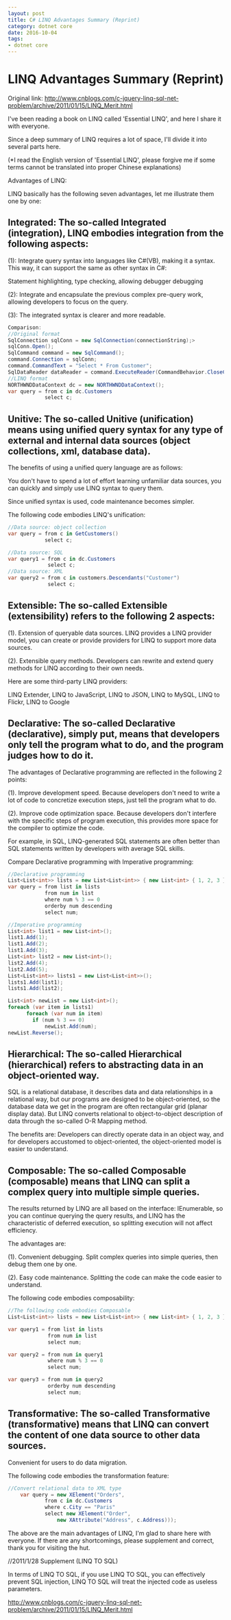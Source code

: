 ```yaml
---
layout: post
title: C# LINQ Advantages Summary (Reprint)
category: dotnet core
date: 2016-10-04
tags:
- dotnet core
---
```

# LINQ Advantages Summary (Reprint)

Original link: http://www.cnblogs.com/c-jquery-linq-sql-net-problem/archive/2011/01/15/LINQ_Merit.html

I've been reading a book on LINQ called 'Essential LINQ', and here I share it with everyone.

Since a deep summary of LINQ requires a lot of space, I'll divide it into several parts here.

(*I read the English version of 'Essential LINQ', please forgive me if some terms cannot be translated into proper Chinese explanations)

Advantages of LINQ:

LINQ basically has the following seven advantages, let me illustrate them one by one:

## Integrated: The so-called Integrated (integration), LINQ embodies integration from the following aspects:

(1): Integrate query syntax into languages like C#(VB), making it a syntax. This way, it can support the same as other syntax in C#:

Statement highlighting, type checking, allowing debugger debugging

(2): Integrate and encapsulate the previous complex pre-query work, allowing developers to focus on the query.

(3): The integrated syntax is clearer and more readable.

```csharp
Comparison:
//Original format
SqlConnection sqlConn = new SqlConnection(connectionString);>
sqlConn.Open();
SqlCommand command = new SqlCommand();
command.Connection = sqlConn;
command.CommandText = "Select * From Customer";
SqlDataReader dataReader = command.ExecuteReader(CommandBehavior.CloseConnection);
//LINQ format
NORTHWNDDataContext dc = new NORTHWNDDataContext();
var query = from c in dc.Customers
            select c;
```

## Unitive: The so-called Unitive (unification) means using unified query syntax for any type of external and internal data sources (object collections, xml, database data).

The benefits of using a unified query language are as follows:

You don't have to spend a lot of effort learning unfamiliar data sources, you can quickly and simply use LINQ syntax to query them.

Since unified syntax is used, code maintenance becomes simpler.

The following code embodies LINQ's unification:

```csharp
//Data source: object collection
var query = from c in GetCustomers()
            select c;

//Data source: SQL
var query1 = from c in dc.Customers
             select c;
//Data source: XML
var query2 = from c in customers.Descendants("Customer")
             select c;
```

## Extensible: The so-called Extensible (extensibility) refers to the following 2 aspects:

(1). Extension of queryable data sources. LINQ provides a LINQ provider model, you can create or provide providers for LINQ to support more data sources.

(2). Extensible query methods. Developers can rewrite and extend query methods for LINQ according to their own needs.

Here are some third-party LINQ providers:

LINQ Extender, LINQ to JavaScript, LINQ to JSON, LINQ to MySQL, LINQ to Flickr, LINQ to Google

## Declarative: The so-called Declarative (declarative), simply put, means that developers only tell the program what to do, and the program judges how to do it.

The advantages of Declarative programming are reflected in the following 2 points:

(1). Improve development speed. Because developers don't need to write a lot of code to concretize execution steps, just tell the program what to do.

(2). Improve code optimization space. Because developers don't interfere with the specific steps of program execution, this provides more space for the compiler to optimize the code.

For example, in SQL, LINQ-generated SQL statements are often better than SQL statements written by developers with average SQL skills.

Compare Declarative programming with Imperative programming:

```csharp
//Declarative programming
List<List<int>> lists = new List<List<int>> { new List<int> { 1, 2, 3 }, new List<int> { 4, 5 } };
var query = from list in lists
            from num in list
            where num % 3 == 0
            orderby num descending
            select num;

//Imperative programming
List<int> list1 = new List<int>();
list1.Add(1);
list1.Add(2);
list1.Add(3);
List<int> list2 = new List<int>();
list2.Add(4);
list2.Add(5);
List<List<int>> lists1 = new List<List<int>>();
lists1.Add(list1);
lists1.Add(list2);

List<int> newList = new List<int>();
foreach (var item in lists1)
      foreach (var num in item)
        if (num % 3 == 0)
            newList.Add(num);
newList.Reverse();

```

## Hierarchical: The so-called Hierarchical (hierarchical) refers to abstracting data in an object-oriented way.

SQL is a relational database, it describes data and data relationships in a relational way, but our programs are designed to be object-oriented, so the database data we get in the program are often rectangular grid (planar display data). But LINQ converts relational to object-to-object description of data through the so-called O-R Mapping method.

The benefits are: Developers can directly operate data in an object way, and for developers accustomed to object-oriented, the object-oriented model is easier to understand.

## Composable: The so-called Composable (composable) means that LINQ can split a complex query into multiple simple queries.

The results returned by LINQ are all based on the interface: IEnumerable<T>, so you can continue querying the query results, and LINQ has the characteristic of deferred execution, so splitting execution will not affect efficiency.

The advantages are:

(1). Convenient debugging. Split complex queries into simple queries, then debug them one by one.

(2). Easy code maintenance. Splitting the code can make the code easier to understand.

The following code embodies composability:

```csharp
//The following code embodies Composable
List<List<int>> lists = new List<List<int>> { new List<int> { 1, 2, 3 }, new List<int> { 4, 5 } };

var query1 = from list in lists
             from num in list
             select num;

var query2 = from num in query1
             where num % 3 == 0
             select num;

var query3 = from num in query2
             orderby num descending
             select num;
```

## Transformative: The so-called Transformative (transformative) means that LINQ can convert the content of one data source to other data sources.

Convenient for users to do data migration.

The following code embodies the transformation feature:

```csharp
//Convert relational data to XML type
	var query = new XElement("Orders",
            from c in dc.Customers
            where c.City == "Paris"
            select new XElement("Order",
                new XAttribute("Address", c.Address)));
```

The above are the main advantages of LINQ, I'm glad to share here with everyone. If there are any shortcomings, please supplement and correct, thank you for visiting the hut.

//2011/1/28 Supplement (LINQ TO SQL)

In terms of LINQ TO SQL, if you use LINQ TO SQL, you can effectively prevent SQL injection, LINQ TO SQL will treat the injected code as useless parameters.

http://www.cnblogs.com/c-jquery-linq-sql-net-problem/archive/2011/01/15/LINQ_Merit.html
